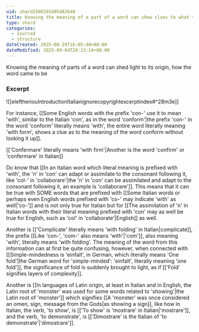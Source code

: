 ```yaml
---
uid: shard2508291605482640
title: Knowing the meaning of a part of a word can show clues to what the rest of the word means
type: shard
categories:
  - sourced
  - structure
dateCreated: 2025-08-29T16:05:48+08:00
dateModified: 2025-09-04T20:13:14+08:00
---
```

Knowing the meaning of parts of a word can shed light to its origin, how the word came to be
### Excerpt
![[eleftheriouIntroductionItalianignorecopyrightexcerptindex#^28m3e]]

For instance, [[Some English words with the prefix 'con-' use it to mean 'with', similar to the Italian 'con', as in the word 'conform'|the prefix 'con-' in the word 'conform' literally means 'with', the entire word literally meaning 'with form', shows a clue as to the meaning of the word conform without looking it up]].

[['Confermare' literally means 'with firm'|Another is the word 'confirm' or 'confermare' in Italian]]

Do know that [[In an Italian word which literal meaning is prefixed with 'with', the 'n' in 'con' can adapt or assimilate to the consonant following it, like 'col-' in 'collaborare'|the 'n' in 'con' can be assimilated and adapt to the consonant following it, an example is 'collaborare']]. This means that it can be true with SOME words that are prefixed with [[Some Italian words or perhaps even English words prefixed with 'co-' may indicate 'with' as well|'co-']] and is not only true for Italian but for [[The assimilation of 'n' in  Italian words with their literal meaning prefixed with 'con' may as well be true for English, such as 'col' in 'collaborate'|English]] as well.
 
Another is [['Complicate' literally means 'with folding' in Italian|complicate]], the prefix [[Like 'con-', 'com-' also means 'with'|'com']], also meaning 'with', literally means 'with folding'. The meaning of the word from this information can at first be quite confusing, however, when connected with [[Simple-mindedness is 'einfalt', in German, which literally means 'One fold'|the German word for 'simple-minded': 'einfalt', literally meaning 'one fold']], the significance of fold is suddenly brought to light, as if [['Fold' signifies layers of complexity]].

Another is [[In languages of Latin origin, at least in Italian and in English, the Latin root of 'monster' was used for some words related to 'showing'|the Latin root of 'monster']] which signifies [[A 'monster' was once considered an omen, sign, message from the Gods|as showing a sign]], like how in Italian, the verb, 'to show', is [['To show' is 'mostrare' in Italian|'mostrare']], and the verb, 'to demonstrate', is [['Dimostrare' is the Italian of 'to demonstrate'|'dimostrare']].
